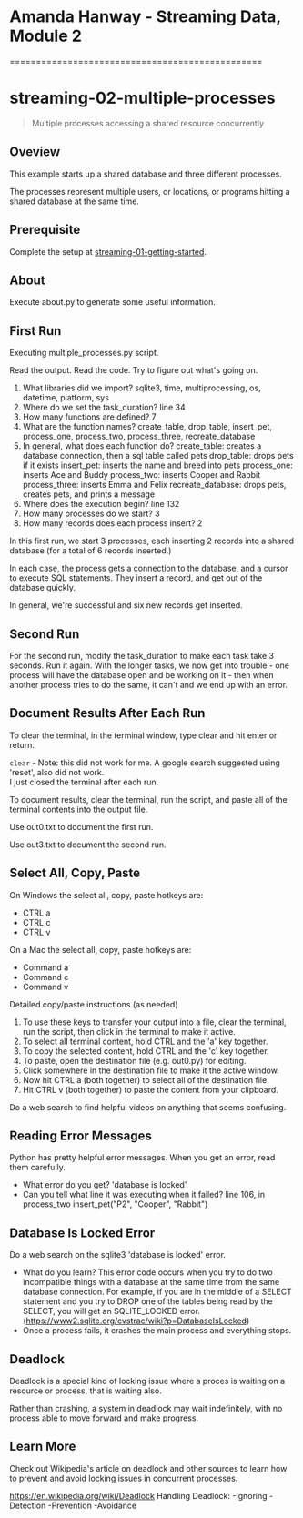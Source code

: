 # Amanda Hanway - Streaming Data, Module 2

================================================

# streaming-02-multiple-processes

> Multiple processes accessing a shared resource concurrently

## Oveview

This example starts up a shared database and three different processes.

The processes represent multiple users, or locations, or programs 
hitting a shared database at the same time. 

## Prerequisite

Complete the setup at [streaming-01-getting-started](https://github.com/denisecase/streaming-01-getting-started).

## About

Execute about.py to generate some useful information.

## First Run

Executing multiple_processes.py script.

Read the output. Read the code. 
Try to figure out what's going on. 

1. What libraries did we import?
    sqlite3, time, multiprocessing, os, datetime, platform, sys
2. Where do we set the task_duration?
    line 34
3. How many functions are defined? 
    7
4. What are the function names? 
    create_table, drop_table, insert_pet, process_one, process_two, process_three, recreate_database
5. In general, what does each function do? 
    create_table: creates a database connection, then a sql table called pets
    drop_table: drops pets if it exists
    insert_pet: inserts the name and breed into pets
    process_one: inserts Ace and Buddy
    process_two: inserts Cooper and Rabbit
    process_three: inserts Emma and Felix
    recreate_database: drops pets, creates pets, and prints a message 
6. Where does the execution begin?
    line 132
7. How many processes do we start?
    3
8. How many records does each process insert?
    2 

In this first run, we start 3 processes, 
each inserting 2 records into a shared database 
(for a total of 6 records inserted.)

In each case, the process gets a connection to the database, 
and a cursor to execute SQL statements.
They insert a record, and get out of the database quickly.

In general, we're successful and six new records get inserted. 

## Second Run

For the second run, modify the task_duration to make each task take 3 seconds. Run it again. 
With the longer tasks, we now get into trouble - 
one process will have the database open and be working on it - 
then when another process tries to do the same, it can't and 
we end up with an error. 

## Document Results After Each Run

To clear the terminal, in the terminal window, type clear and hit enter or return. 

`clear` - Note: this did not work for me.  A google search suggested using 'reset', also did not work.  
I just closed the terminal after each run.

To document results, clear the terminal, run the script, and paste all of the terminal contents into the output file.

Use out0.txt to document the first run. 

Use out3.txt to document the second run.

## Select All, Copy, Paste

On Windows the select all, copy, paste hotkeys are:

- CTRL a 
- CTRL c 
- CTRL v 

On a Mac the select all, copy, paste hotkeys are:

- Command a
- Command c
- Command v

Detailed copy/paste instructions (as needed)

1. To use these keys to transfer your output into a file, 
clear the terminal, run the script, then click in the terminal to make it active.
1. To select all terminal content, hold CTRL and the 'a' key together. 
1. To copy the selected content, hold CTRL and the 'c' key together. 
1. To paste, open the destination file (e.g. out0.py) for editing.
1. Click somewhere in the destination file to make it the active window.
1. Now hit CTRL a (both together) to select all of the destination file.
1. Hit CTRL v (both together) to paste the content from your clipboard.

Do a web search to find helpful videos on anything that seems confusing. 

## Reading Error Messages

Python has pretty helpful error messages. 
When you get an error, read them carefully. 

- What error do you get?  'database is locked'
- Can you tell what line it was executing when it failed?  line 106, in process_two
    insert_pet("P2", "Cooper", "Rabbit")


## Database Is Locked Error

Do a web search on the sqlite3 'database is locked' error.

- What do you learn?
    This error code occurs when you try to do two incompatible things with a database at the same time from the same database connection. 
    For example, if you are in the middle of a SELECT statement and you try to DROP one of the tables being read by the SELECT, you will 
    get an SQLITE_LOCKED error. (https://www2.sqlite.org/cvstrac/wiki?p=DatabaseIsLocked)
- Once a process fails, it crashes the main process and everything stops. 

## Deadlock

Deadlock is a special kind of locking issue where a proces 
is waiting on a resource or process, that is waiting also. 

Rather than crashing, a system in deadlock may wait indefinitely, 
with no process able to move forward and make progress.

## Learn More

Check out Wikipedia's article on deadlock and other sources to learn how to prevent and avoid locking issues in concurrent processes. 

https://en.wikipedia.org/wiki/Deadlock 
Handling Deadlock:
    -Ignoring
    -Detection
    -Prevention
    -Avoidance
